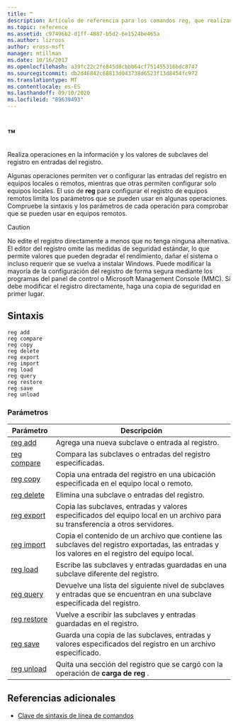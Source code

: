 ```yaml
---
title: ™
description: Artículo de referencia para los comandos reg, que realizan operaciones en la información y los valores de subclaves del registro en entradas del registro.
ms.topic: reference
ms.assetid: c97496b2-d1ff-4887-b5d2-6e1524be465a
ms.author: lizross
author: eross-msft
manager: mtillman
ms.date: 10/16/2017
ms.openlocfilehash: a39fc22c2fe845d8cbbb64cf751455316bdc8747
ms.sourcegitcommit: db2d46842c68813d043738d6523f13d8454fc972
ms.translationtype: MT
ms.contentlocale: es-ES
ms.lasthandoff: 09/10/2020
ms.locfileid: "89639493"
---
```

# <a name="reg"></a>™

Realiza operaciones en la información y los valores de subclaves del registro en entradas del registro.

Algunas operaciones permiten ver o configurar las entradas del registro en equipos locales o remotos, mientras que otras permiten configurar solo equipos locales. El uso de **reg** para configurar el registro de equipos remotos limita los parámetros que se pueden usar en algunas operaciones. Compruebe la sintaxis y los parámetros de cada operación para comprobar que se pueden usar en equipos remotos.

> [!CAUTION]
> No edite el registro directamente a menos que no tenga ninguna alternativa. El editor del registro omite las medidas de seguridad estándar, lo que permite valores que pueden degradar el rendimiento, dañar el sistema o incluso requerir que se vuelva a instalar Windows. Puede modificar la mayoría de la configuración del registro de forma segura mediante los programas del panel de control o Microsoft Management Console (MMC). Si debe modificar el registro directamente, haga una copia de seguridad en primer lugar.

## <a name="syntax"></a>Sintaxis

```
reg add
reg compare
reg copy
reg delete
reg export
reg import
reg load
reg query
reg restore
reg save
reg unload
```

### <a name="parameters"></a>Parámetros

| Parámetro | Descripción |
|--|--|
| [reg add](reg-add.md) | Agrega una nueva subclave o entrada al registro. |
| [reg compare](reg-compare.md) | Compara las subclaves o entradas del registro especificadas. |
| [reg copy](reg-copy.md) | Copia una entrada del registro en una ubicación especificada en el equipo local o remoto. |
| [reg delete](reg-delete.md) | Elimina una subclave o entradas del registro. |
| [reg export](reg-export.md) | Copia las subclaves, entradas y valores especificados del equipo local en un archivo para su transferencia a otros servidores. |
| [reg import](reg-import.md) | Copia el contenido de un archivo que contiene las subclaves del registro exportadas, las entradas y los valores en el registro del equipo local. |
| [reg load](reg-load.md) | Escribe las subclaves y entradas guardadas en una subclave diferente del registro. |
| [reg query](reg-query.md) | Devuelve una lista del siguiente nivel de subclaves y entradas que se encuentran en una subclave especificada del registro. |
| [reg restore](reg-restore.md) | Vuelve a escribir las subclaves y entradas guardadas en el registro. |
| [reg save](reg-save.md) | Guarda una copia de las subclaves, entradas y valores especificados del registro en un archivo especificado. |
| [reg unload](reg-unload.md) | Quita una sección del registro que se cargó con la operación de **carga de reg** . |

## <a name="additional-references"></a>Referencias adicionales

- [Clave de sintaxis de línea de comandos](command-line-syntax-key.md)
